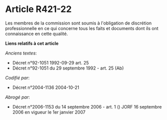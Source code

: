 # Article R421-22

Les membres de la commission sont soumis à l'obligation de discrétion professionnelle en ce qui concerne tous les faits et
documents dont ils ont connaissance en cette qualité.

**Liens relatifs à cet article**

_Anciens textes_:

  - Décret n°92-1051 1992-09-29 art. 25
  - Décret n°92-1051 du 29 septembre 1992 - art. 25 (Ab)

_Codifié par_:

  - Décret n°2004-1136 2004-10-21

_Abrogé par_:

  - Décret n°2006-1153 du 14 septembre 2006 - art. 1 () JORF 16 septembre 2006 en vigueur le 1er janvier 2007
